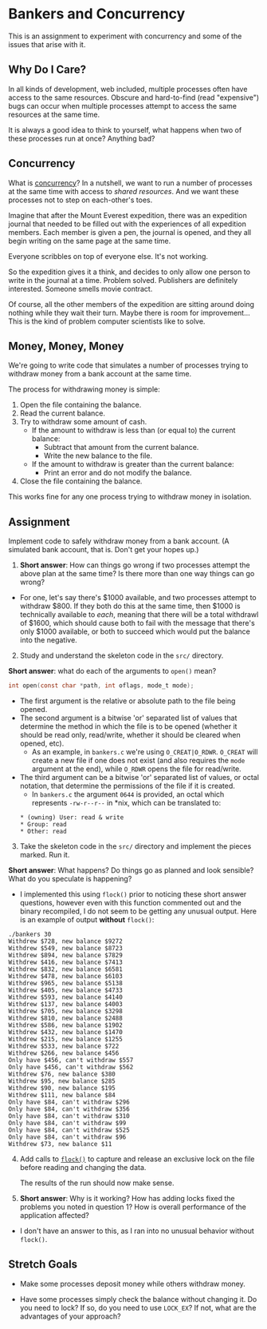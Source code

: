 # Bankers and Concurrency

This is an assignment to experiment with concurrency and some of the
issues that arise with it.

## Why Do I Care?

In all kinds of development, web included, multiple processes often have
access to the same resources. Obscure and hard-to-find (read
"expensive") bugs can occur when multiple processes attempt to access
the same resources at the same time.

It is always a good idea to think to yourself, what happens when two of
these processes run at once? Anything bad?

## Concurrency

What is
[concurrency](https://en.wikipedia.org/wiki/Concurrency_(computer_science))?
In a nutshell, we want to run a number of processes at the same time
with access to _shared resources_. And we want these processes not to
step on each-other's toes.

Imagine that after the Mount Everest expedition, there was an expedition
journal that needed to be filled out with the experiences of all
expedition members. Each member is given a pen, the journal is opened,
and they all begin writing on the same page at the same time.

Everyone scribbles on top of everyone else. It's not working.

So the expedition gives it a think, and decides to only allow one person
to write in the journal at a time. Problem solved. Publishers are
definitely interested. Someone smells movie contract.

Of course, all the other members of the expedition are sitting around
doing nothing while they wait their turn. Maybe there is room for
improvement... This is the kind of problem computer scientists like to
solve.

## Money, Money, Money

We're going to write code that simulates a number of processes trying to
withdraw money from a bank account at the same time.

The process for withdrawing money is simple:

1. Open the file containing the balance.
2. Read the current balance.
3. Try to withdraw some amount of cash.
   * If the amount to withdraw is less than (or equal to) the current
     balance:
       * Subtract that amount from the current balance.
	   * Write the new balance to the file.
   * If the amount to withdraw is greater than the current balance:
       * Print an error and do not modify the balance.
4. Close the file containing the balance.

This works fine for any one process trying to withdraw money in isolation.


## Assignment

Implement code to safely withdraw money from a bank account. (A
simulated bank account, that is. Don't get your hopes up.)

1. **Short answer**: How can things go wrong if two processes attempt the
   above plan at the same time? Is there more than one way things can go
   wrong?
  * For one, let's say there's $1000 available, and two processes attempt to withdraw $800. If they both do this at the same time, then $1000 is technically available to *each*, meaning that there will be a total withdrawl of $1600, which should cause both to fail with the message that there's only $1000 available, or both to succeed which would put the balance into the negative.

2. Study and understand the skeleton code in the `src/` directory.

  **Short answer**: what do each of the arguments to `open()` mean?
  ```C
  int open(const char *path, int oflags, mode_t mode);
  ```
  * The first argument is the relative or absolute path to the file being opened.
  * The second argument is a bitwise 'or' separated list of values that determine the method in which the file is to be opened (whether it should be read only, read/write, whether it should be cleared when opened, etc).
    * As an example, in `bankers.c` we're using `O_CREAT|O_RDWR`. `O_CREAT` will create a new file if one does not exist (and also requires the `mode` argument at the end), while `O_RDWR` opens the file for read/write.
  * The third argument can be a bitwise 'or' separated list of values, or octal notation, that determine the permissions of the file if it is created.
    * In `bankers.c` the argument `0644` is provided, an octal which represents `-rw-r--r--` in *nix, which can be translated to:
    ```
    * (owning) User: read & write
    * Group: read
    * Other: read
    ```

3. Take the skeleton code in the `src/` directory and implement the
   pieces marked. Run it.
   
  **Short answer**: What happens? Do things go as planned and look
  sensible? What do you speculate is happening?
  * I implemented this using `flock()` prior to noticing these short answer questions, however even with this function commented out and the binary recompiled, I do not seem to be getting any unusual output. Here is an example of output **without** `flock()`:
  ```
  ./bankers 30
  Withdrew $728, new balance $9272
  Withdrew $549, new balance $8723
  Withdrew $894, new balance $7829
  Withdrew $416, new balance $7413
  Withdrew $832, new balance $6581
  Withdrew $478, new balance $6103
  Withdrew $965, new balance $5138
  Withdrew $405, new balance $4733
  Withdrew $593, new balance $4140
  Withdrew $137, new balance $4003
  Withdrew $705, new balance $3298
  Withdrew $810, new balance $2488
  Withdrew $586, new balance $1902
  Withdrew $432, new balance $1470
  Withdrew $215, new balance $1255
  Withdrew $533, new balance $722
  Withdrew $266, new balance $456
  Only have $456, can't withdraw $557
  Only have $456, can't withdraw $562
  Withdrew $76, new balance $380
  Withdrew $95, new balance $285
  Withdrew $90, new balance $195
  Withdrew $111, new balance $84
  Only have $84, can't withdraw $296
  Only have $84, can't withdraw $356
  Only have $84, can't withdraw $310
  Only have $84, can't withdraw $99
  Only have $84, can't withdraw $525
  Only have $84, can't withdraw $96
  Withdrew $73, new balance $11
  ```

4. Add calls to [`flock()`](https://linux.die.net/man/2/flock) to
   capture and release an exclusive lock on the file before reading and
   changing the data.

   The results of the run should now make sense.
   
5. **Short answer**: Why is it working? How has adding locks fixed the
  problems you noted in question 1? How is overall performance of the
  application affected?
  * I don't have an answer to this, as I ran into no unusual behavior without `flock()`.


## Stretch Goals

* Make some processes deposit money while others withdraw money.

* Have some processes simply check the balance without changing it. Do
  you need to lock? If so, do you need to use `LOCK_EX`? If not, what
  are the advantages of your approach?